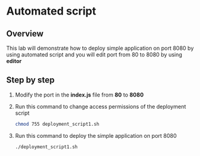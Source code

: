 # Automated script

## Overview

This lab will demonstrate how to deploy simple application on port 8080 by using automated script and you will edit port from 80 to 8080 by using **editor**

## Step by step
1. Modify the port in the **index.js** file from **80** to **8080**
2. Run this command to change access permissions of the deployment script

    ```sh
    chmod 755 deployment_script1.sh
    ```

3. Run this command to deploy the simple application on port 8080

    ```sh
    ./deployment_script1.sh
    ```

